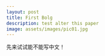 ```yaml
---
layout: post
title: First Bolg
description: test alter this paper
image: assets/images/pic01.jpg
---
```


先来试试能不能写中文！